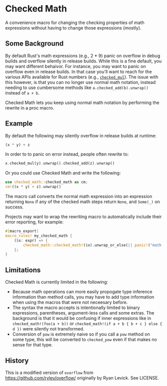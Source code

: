 # Checked Math

A convenience macro for changing the checking properties of math expressions without having to change those expressions (mostly).

## Some Background

By default Rust's math expressions (e.g., 2 * 9) panic on overflow in debug builds and overflow silently in release builds. While this is a fine default, you may want different behaivor. For instance, you may want to panic on overflow even in release builds. In that case you'll want to reach for the various APIs available for Rust numbers (e.g., [`checked_mul`](https://doc.rust-lang.org/std/primitive.u32.html#method.checked_mul)). The issue with this however, is that you can no longer use normal math notation, instead needing to use cumbersome methods like `a.checked_add(b).unwrap()` instead of `a + b`.

Checked Math lets you keep using normal math notation by performing the rewrite in a proc macro.

## Example

By default the following may silently overflow in release builds at runtime:

```rust
(x * y) + z
```

In order to to panic on error instead, people often rewrite to:

```rust
x.checked_mul(y).unwrap().checked_add(z).unwrap()
```

Or you could use Checked Math and write the following:

```rust
use checked_math::checked_math as cm;
cm!((x * y) + z).unwrap()
```

The macro call converts the normal math expression into an expression returning `None` if any of the checked math steps return `None`, and `Some(_)` on success.

Projects may want to wrap the rewriting macro to automatically include their error
reporting, for example:
```rust
#[macro_export]
macro_rules! my_checked_math {
    ($x: expr) => {
        checked_math::checked_math!($x).unwrap_or_else(|| panic!("math error"))
    };
}
```

## Limitations

Checked Math is currently limited in the following:

* Because math operations can more easily propogate type inference information than method calls, you may have to add type information when using the macros that were not neceesary before.
* The syntax the macro accepts is intentionally limited to binary expressions, parentheses, argument-less calls and some extras. The background is that it would be confusing if inner expressions like in `checked_math!(foo(a + b))` or `checked_math!(if a + b { b + c } else { d })` were silently not transformed.
* Conversion of `pow` is extremely naive so if you call a `pow` method on some type, this will be converted to `checked_pow` even if that makes no sense for that type.

## History

This is a modified version of `overflow` from https://github.com/rylev/overflow/ originally by Ryan Levick.
See LICENSE.
